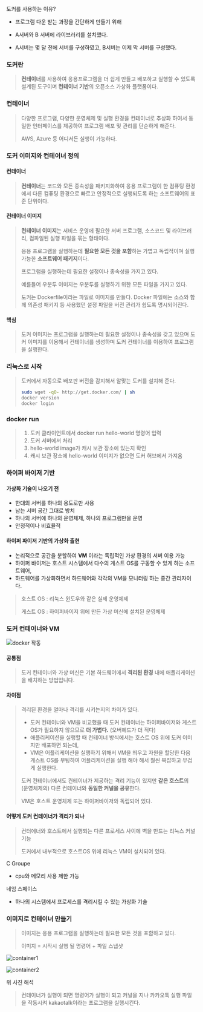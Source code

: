 도커를 사용하는 이유?

* 프로그램 다운 받는 과정을 간단하게 만들기 위해

* A서버와 B 서버에 라이브러리를 설치했다.
* A서버는 몇 달 전에 서버를 구성하였고, B서버는 이제 막 서버를 구성했다.



### 도커란

> **컨테이너**를 사용하여 응용프로그램을 더 쉽게 만들고 배포하고 실행할 수 있도록 설계된 도구이며 **컨테이너 기반**의 오픈소스 가상화 플랫폼이다.



### 컨테이너

> 다양한 프로그램, 다양한 운영체제 및 실행 환경을 컨테이너로 추상화 하여서 동일한 인터페이스를 제공하여 프로그램 배포 및 관리를 단순하게 해준다.
>
> AWS, Azure 등 어디서든 실행이 가능하다.



### 도커 이미지와 컨테이너 정의

#### 컨테이너

> **컨테이너**는 코드와 모든 종속성을 패키지화하여 응용 프로그램이 한 컴퓨팅 환경에서 다른 컴퓨팅 환경으로 빠르고 안정적으로 실행되도록 하는 소프트웨어의 표준 단위이다.

#### 컨테이너 이미지

> **컨테이너 이미지**는 서비스 운영에 필요한 서버 프로그램, 소스코드 및 라이브러리, 컴파일된 실행 파일을 묶는 형태이다.
>
>  응용 프로그램을 실행하는데 **필요한 모든 것을 포함**하는 가볍고 독립적이며 실행 가능한 **소프트웨어 패키지**이다.
>
> 프로그램을 실행하는데 필요한 설정이나 종속성을 가지고 있다.
>
> 예를들어 우분투 이미지는 우분투를 실행하기 위한 모든 파일을 가지고 있다.
>
> 도커는 Dockerfile이라는 파일로 이미지를 만들다. Docker 파일에는 소스와 함께 의존성 패키지 등 사용했던 설정 파일을 버전 관리가 쉽도록 명시되어진다.

#### 핵심

> 도커 이미지는 프로그램을 실행하는데 필요한 설정이나 종속성을 갖고 있으며 도커 이미지를 이용해서 컨테이너를 생성하며 도커 컨테이너를 이용하여 프로그램을 실행한다.



### 리눅스로 시작

> 도커에서 자동으로 배포판 버전을 감지해서 알맞는 도커를 설치해 준다.
>
> ``` bash
> sudo wget -qO- http://get.docker.com/ | sh
> docker version
> docker login
> ```



### docker run

> 1. 도커 클라이언트에서 docker run hello-world 명령어 입력
> 2. 도커 서버에서 처리
> 3. hello-world image가 캐시 보관 장소에 있는지 확인
> 4. 캐시 보관 장소에 hello-world 이미지가 없으면 도커 허브에서 가져옴



### 하이퍼 바이저 기반

#### 가상화 기술이 나오기 전

* 한대의 서버를 하나의 용도로만 사용
* 남는 서버 공간 그대로 방치
* 하나의 서버에 하나의 운영체제, 하나의 프로그램만을 운영
* 안정적이나 비효율적

#### 하이퍼 파이저 기반의 가상화 출현

* 논리적으로 공간을 분할하여 **VM** 이라는 독립적인 가상 환경의 서버 이용 가능
* 하이퍼 바이저는 호스트 시스템에서 다수의 게스트 OS를 구동할 수 있게 하는 소프트웨어,
* 하드웨어를 가상화하면서 하드웨어와 각각의 VM을 모니터링 하는 중간 관리자이다.

> 호스트 OS : 리눅스 윈도우와 같은 실제 운영체제
>
> 게스트 OS : 하이퍼바이저 위에 만든 가상 머신에 설치된 운영체제



### 도커 컨테이너와 VM

![docker 작동](https://user-images.githubusercontent.com/52882578/112797051-cdb31000-90a5-11eb-9fac-040f68815ceb.png)

#### 공통점

> 도커 컨테이너와 가상 머신은 기본 하드웨어에서 **격리된 환경** 내에 애플리케이션을 배치하는 방법입니다.

#### 차이점

> 격리된 환경을 얼마나 격리를 시키는지의 차이가 있다.
>
> * 도커 컨테이너와 VM을 비교했을 때 도커 컨테이너는 하이퍼바이저와 게스트 OS가 필요하지 않으므로 **더 가볍다.** (오버헤드가 더 적다)
> * 애플리케이션을 실행할 때 컨테이너 방식에서는 호스트 OS 위에 도커 이미지만 배포하면 되는데, 
> * VM은 어플리케이션을 실행하기 위해서 VM을 띄우고 자원을 할당한 다음 게스트 OS를 부팅하여 어플리케이션을 실행 해야 해서 훨씬 복잡하고 무겁게 실행한다.
>
> 도커 컨테이너에서도 컨테이너가 제공하는 격리 기능이 있지만 **같은 호스트**의 (운영체제의) 다른 컨테이너와 **동일한 커널을 공유**한다.
>
> VM은 호스트 운영체제 또는 하이퍼바이저와 독립되어 있다. 

#### 어떻게 도커 컨테이너가 격리가 되나

> 컨터에너와 호스트에서 실행되는 다른 프로세스 사이에 벽을 만드는 리눅스 커널 기능
>
> 도커에서 내부적으로 호스트OS 위에 리눅스 VM이 설치되어 있다.

C Groupe

* cpu와 메모리 사용 제한 가능

네임 스페이스

* 하나의 시스템에서 프로세스를 격리시킬 수 있는 가상화 기술



### 이미지로 컨테이너 만들기

> 이미지는 응용 프로그램을 실행하는데 필요한 모든 것을 포함하고 있다.
>
> 이미지 = 시작시 실행 될 명령어 + 파일 스냅샷

![container1](https://user-images.githubusercontent.com/52882578/112801727-31d8d280-90ac-11eb-8346-74341c623ad0.PNG)

![container2](https://user-images.githubusercontent.com/52882578/112801825-516ffb00-90ac-11eb-8de7-ab137ac0a1e4.PNG)

 위 사진 해석

> 컨테이너가 실행이 되면 명령어가 실행이 되고 커널을 지나 카카오톡 실행 파일을 작동시켜 kakaotalk이라는 프로그램을 실행시킨다.




